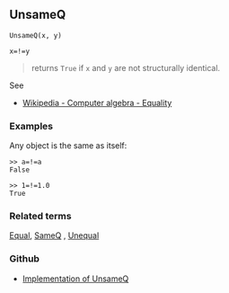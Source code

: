 ## UnsameQ

```
UnsameQ(x, y)

x=!=y
```

> returns `True` if `x` and `y` are not structurally identical.

See
* [Wikipedia - Computer algebra - Equality](https://en.wikipedia.org/wiki/Computer_algebra#Equality)

### Examples

Any object is the same as itself:

```
>> a=!=a
False

>> 1=!=1.0
True
```


### Related terms
[Equal](Equal.md), [SameQ](SameQ.md) , [Unequal](Unequal.md)

### Github

* [Implementation of UnsameQ](https://github.com/axkr/symja_android_library/blob/master/symja_android_library/matheclipse-core/src/main/java/org/matheclipse/core/builtin/BooleanFunctions.java#L4685) 
